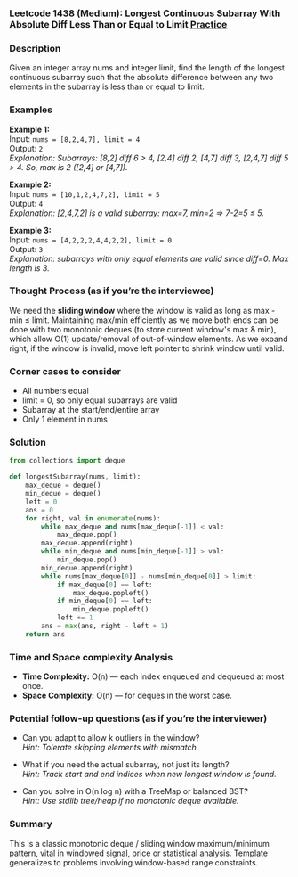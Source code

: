 ### Leetcode 1438 (Medium): Longest Continuous Subarray With Absolute Diff Less Than or Equal to Limit [Practice](https://leetcode.com/problems/longest-continuous-subarray-with-absolute-diff-less-than-or-equal-to-limit)

### Description  
Given an integer array nums and integer limit, find the length of the longest continuous subarray such that the absolute difference between any two elements in the subarray is less than or equal to limit.

### Examples  

**Example 1:**  
Input: `nums = [8,2,4,7], limit = 4`  
Output: `2`  
*Explanation: Subarrays: [8,2] diff 6 > 4, [2,4] diff 2, [4,7] diff 3, [2,4,7] diff 5 > 4. So, max is 2 ([2,4] or [4,7]).*

**Example 2:**  
Input: `nums = [10,1,2,4,7,2], limit = 5`  
Output: `4`  
*Explanation: [2,4,7,2] is a valid subarray: max=7, min=2 ⇒ 7-2=5 ≤ 5.*

**Example 3:**  
Input: `nums = [4,2,2,2,4,4,2,2], limit = 0`  
Output: `3`  
*Explanation: subarrays with only equal elements are valid since diff=0. Max length is 3.*

### Thought Process (as if you’re the interviewee)  
We need the **sliding window** where the window is valid as long as max - min ≤ limit. Maintaining max/min efficiently as we move both ends can be done with two monotonic deques (to store current window's max & min), which allow O(1) update/removal of out-of-window elements. As we expand right, if the window is invalid, move left pointer to shrink window until valid.

### Corner cases to consider  
- All numbers equal
- limit = 0, so only equal subarrays are valid
- Subarray at the start/end/entire array
- Only 1 element in nums

### Solution

```python
from collections import deque

def longestSubarray(nums, limit):
    max_deque = deque()
    min_deque = deque()
    left = 0
    ans = 0
    for right, val in enumerate(nums):
        while max_deque and nums[max_deque[-1]] < val:
            max_deque.pop()
        max_deque.append(right)
        while min_deque and nums[min_deque[-1]] > val:
            min_deque.pop()
        min_deque.append(right)
        while nums[max_deque[0]] - nums[min_deque[0]] > limit:
            if max_deque[0] == left:
                max_deque.popleft()
            if min_deque[0] == left:
                min_deque.popleft()
            left += 1
        ans = max(ans, right - left + 1)
    return ans
```

### Time and Space complexity Analysis  
- **Time Complexity:** O(n) — each index enqueued and dequeued at most once.
- **Space Complexity:** O(n) — for deques in the worst case.

### Potential follow-up questions (as if you’re the interviewer)  
- Can you adapt to allow k outliers in the window?  
  *Hint: Tolerate skipping elements with mismatch.*

- What if you need the actual subarray, not just its length?  
  *Hint: Track start and end indices when new longest window is found.*

- Can you solve in O(n log n) with a TreeMap or balanced BST?  
  *Hint: Use stdlib tree/heap if no monotonic deque available.*

### Summary
This is a classic monotonic deque / sliding window maximum/minimum pattern, vital in windowed signal, price or statistical analysis. Template generalizes to problems involving window-based range constraints.